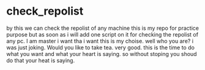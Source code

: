 # check_repolist
by this we can check the repolist of any machine
this is my repo for practice purpose but 
as soon as  i will add one script on it for checking the repolist of any pc.
I am master
i want tha i want
this is my choise.
well who you are?
i was just joking.
Would you like to take tea.
very good. this is the time to do what you want 
and what your heart is saying.
so without stoping you shoud do that your heat is saying.
